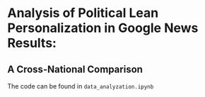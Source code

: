 # Analysis of Political Lean Personalization in Google News Results:
## A Cross-National Comparison

The code can be found in ```data_analyzation.ipynb```
 

